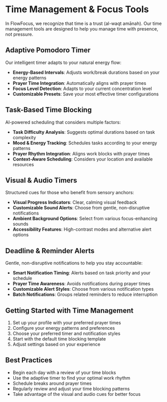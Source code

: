 # Time Management & Focus Tools

In FlowFocus, we recognize that time is a trust (al-waqt amānah). Our time management tools are designed to help you manage time with presence, not pressure.

## Adaptive Pomodoro Timer

Our intelligent timer adapts to your natural energy flow:

- **Energy-Based Intervals**: Adjusts work/break durations based on your energy patterns
- **Prayer Time Integration**: Automatically aligns with prayer times
- **Focus Level Detection**: Adapts to your current concentration level
- **Customizable Presets**: Save your most effective timer configurations

## Task-Based Time Blocking

AI-powered scheduling that considers multiple factors:

- **Task Difficulty Analysis**: Suggests optimal durations based on task complexity
- **Mood & Energy Tracking**: Schedules tasks according to your energy patterns
- **Prayer Rhythm Integration**: Aligns work blocks with prayer times
- **Context-Aware Scheduling**: Considers your location and available resources

## Visual & Audio Timers

Structured cues for those who benefit from sensory anchors:

- **Visual Progress Indicators**: Clear, calming visual feedback
- **Customizable Sound Alerts**: Choose from gentle, non-disruptive notifications
- **Ambient Background Options**: Select from various focus-enhancing sounds
- **Accessibility Features**: High-contrast modes and alternative alert options

## Deadline & Reminder Alerts

Gentle, non-disruptive notifications to help you stay accountable:

- **Smart Notification Timing**: Alerts based on task priority and your schedule
- **Prayer Time Awareness**: Avoids notifications during prayer times
- **Customizable Alert Styles**: Choose from various notification types
- **Batch Notifications**: Groups related reminders to reduce interruption

## Getting Started with Time Management

1. Set up your profile with your preferred prayer times
2. Configure your energy patterns and preferences
3. Choose your preferred timer and notification styles
4. Start with the default time blocking template
5. Adjust settings based on your experience

## Best Practices

- Begin each day with a review of your time blocks
- Use the adaptive timer to find your optimal work rhythm
- Schedule breaks around prayer times
- Regularly review and adjust your time blocking patterns
- Take advantage of the visual and audio cues for better focus 